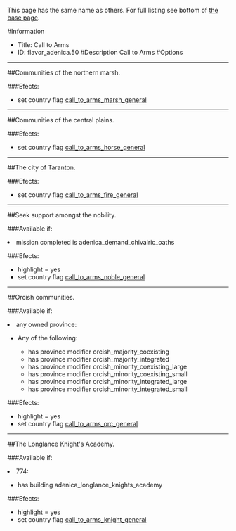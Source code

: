 This page has the same name as others. For full listing see bottom of [the base page](call_to_arms.md).

#Information
 - Title: Call to Arms
 - ID: flavor_adenica.50
#Description
Call to Arms
#Options

___
##Communities of the northern marsh.

###Efects:<ul><li>set country flag [call_to_arms_marsh_general](../flags/call_to_arms_marsh_general.md)</li></ul>

___
##Communities of the central plains.

###Efects:<ul><li>set country flag [call_to_arms_horse_general](../flags/call_to_arms_horse_general.md)</li></ul>

___
##The city of Taranton.

###Efects:<ul><li>set country flag [call_to_arms_fire_general](../flags/call_to_arms_fire_general.md)</li></ul>

___
##Seek support amongst the nobility.

###Available if:
<li>mission completed is adenica_demand_chivalric_oaths</li>

###Efects:<ul><li>highlight = yes</li><li>set country flag [call_to_arms_noble_general](../flags/call_to_arms_noble_general.md)</li></ul>

___
##Orcish communities.

###Available if:
<li>any owned province:</li><ul><li>Any of the following:</li><ul><li>has province modifier orcish_majority_coexisting</li><li>has province modifier  orcish_majority_integrated</li><li>has province modifier   orcish_minority_coexisting_large</li><li>has province modifier    orcish_minority_coexisting_small</li><li>has province modifier     orcish_minority_integrated_large</li><li>has province modifier      orcish_minority_integrated_small</li></ul></ul>

###Efects:<ul><li>highlight = yes</li><li>set country flag [call_to_arms_orc_general](../flags/call_to_arms_orc_general.md)</li></ul>

___
##The Longlance Knight's Academy.

###Available if:
<li>774:</li><ul><li>has building adenica_longlance_knights_academy</li></ul>

###Efects:<ul><li>highlight = yes</li><li>set country flag [call_to_arms_knight_general](../flags/call_to_arms_knight_general.md)</li></ul>
